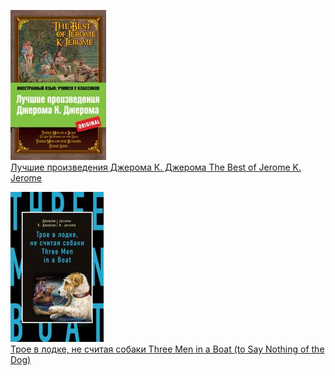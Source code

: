 ![](Лучшие%20произведения%20Джерома%20К.%20Джерома%20%20The%20Best%20of%20Jerome%20K.%20Jerome.jpg)  
[Лучшие произведения Джерома К. Джерома  The Best of Jerome K. Jerome](Лучшие%20произведения%20Джерома%20К.%20Джерома%20%20The%20Best%20of%20Jerome%20K.%20Jerome.md)

![](Трое%20в%20лодке,%20не%20считая%20собаки%20%20Three%20Men%20in%20a%20Boat%20(to%20Say%20Nothing%20of%20the%20Dog).jpg)  
[Трое в лодке, не считая собаки  Three Men in a Boat (to Say Nothing of the Dog)](Трое%20в%20лодке,%20не%20считая%20собаки%20%20Three%20Men%20in%20a%20Boat%20(to%20Say%20Nothing%20of%20the%20Dog).md)
